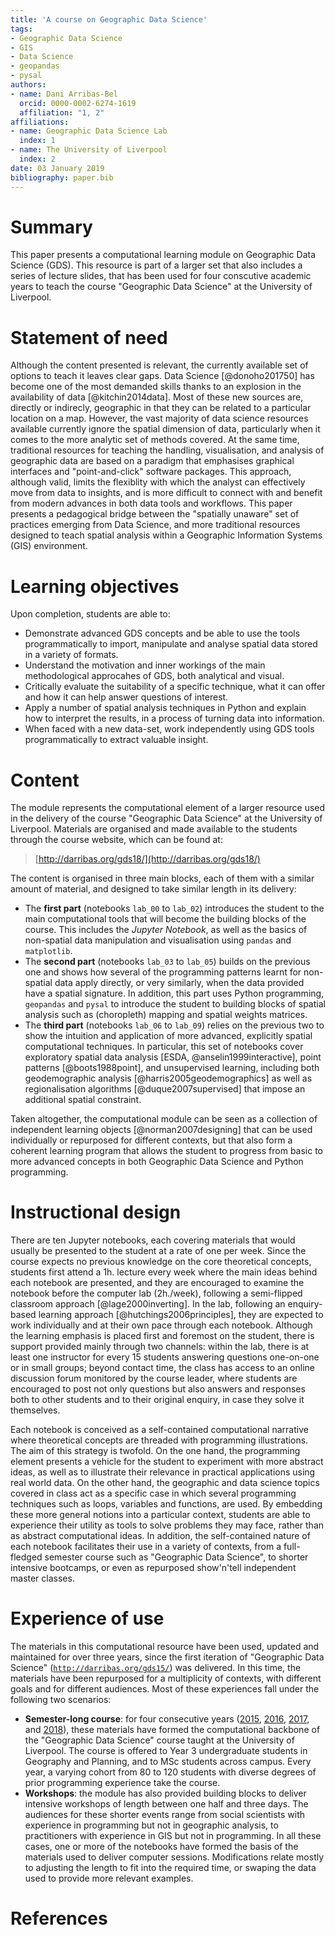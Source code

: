 ```yaml
---
title: 'A course on Geographic Data Science'
tags:
- Geographic Data Science
- GIS
- Data Science
- geopandas
- pysal
authors:
- name: Dani Arribas-Bel
  orcid: 0000-0002-6274-1619
  affiliation: "1, 2"
affiliations:
- name: Geographic Data Science Lab
  index: 1
- name: The University of Liverpool
  index: 2
date: 03 January 2019
bibliography: paper.bib
---
```


# Summary

This paper presents a computational learning module on Geographic Data
Science (GDS). This resource is part of a larger set that also includes 
a series of lecture slides, that has been used for four conscutive academic 
years to teach the course "Geographic Data Science" at the University of 
Liverpool.

# Statement of need

Although the content presented is relevant, the
currently available set of options to teach it leaves clear gaps. 
Data Science [@donoho201750] has become one of the most demanded skills thanks to an
explosion in the availability of data [@kitchin2014data]. Most of these new sources are, 
directly or indirecly, geographic in that they can be related to a particular
location on a map. However, the vast majority of data science
resources available currently ignore the spatial dimension of data,
particularly when it comes to the more analytic set of methods covered.
At the 
same time, traditional resources for teaching the handling, visualisation, and
analysis of geographic data are based on a paradigm that emphasises
graphical interfaces and "point-and-click" software packages. This approach, 
although valid, limits the flexiblity with which the analyst can effectively
move from data to insights, and is more difficult to connect with and benefit
from modern advances in both data tools and workflows.
This paper presents a pedagogical bridge
between the "spatially unaware" set of practices emerging from Data Science,
and more traditional resources designed to teach spatial analysis within a
Geographic Information Systems (GIS) environment.

# Learning objectives

Upon completion, students are able to:

* Demonstrate advanced GDS concepts and be able to use the tools
  programmatically to import, manipulate and analyse spatial data stored in
  a variety of formats.
* Understand the motivation and inner workings of the main methodological 
  approcahes of GDS, both analytical and visual.
* Critically evaluate the suitability of a specific technique, what it can
  offer and how it can help answer questions of interest.
* Apply a number of spatial analysis techniques in Python and explain how
  to interpret the results, in a process of turning data into information.
* When faced with a new data-set, work independently using GDS tools
  programmatically to extract valuable insight.

# Content

The module represents the computational element of a larger resource used in
the delivery of the course "Geographic Data Science" at the University of
Liverpool. Materials are organised and made available to the
students through the course website, which can be found at:

> [http://darribas.org/gds18/](http://darribas.org/gds18/)

The content is organised in three main blocks, each of them with a similar
amount of material, and designed to take similar length in its delivery:

* The
**first part** (notebooks `lab_00` to `lab_02`) introduces the student to the main computational tools that will
become the building blocks of the course. This includes the *Jupyter Notebook*,
as well as the basics of non-spatial data manipulation and visualisation using `pandas` and `matplotlib`.
* The
**second part** (notebooks `lab_03` to `lab_05`) builds on the previous one and
shows how several of the programming patterns learnt for non-spatial data apply
directly, or very similarly, when the data provided have a spatial signature.
In addition, this part uses Python programming, `geopandas` and `pysal` to introduce the
student to building blocks of spatial analysis such as (choropleth) mapping and
spatial weights matrices. 
* The **third part** (notebooks `lab_06` to `lab_09`) relies on the previous two
to show the intuition and application of more advanced,
explicitly spatial computational techniques. In particular, this set of
notebooks cover exploratory spatial data analysis [ESDA, @anselin1999interactive], point patterns [@boots1988point], and
unsupervised learning, including both geodemographic analysis [@harris2005geodemographics] as well as
regionalisation algorithms [@duque2007supervised] that impose an additional spatial constraint.

Taken
altogether, the computational module can be seen as a collection of
independent learning objects [@norman2007designing] that can be used
individually or repurposed for
different contexts, but that also form a coherent learning program that allows
the student to progress from basic to more advanced concepts in both
Geographic Data Science and Python programming.
 
# Instructional design

There are ten Jupyter
notebooks, each covering materials that would usually be presented to
the student at a rate of one per week. Since the course expects no previous
knowledge on the core theoretical concepts, students first attend a 1h. 
lecture every week
where the main ideas behind each notebook are presented, and they are 
encouraged to examine the notebook before the computer lab (2h./week),
following a semi-flipped classroom approach [@lage2000inverting]. In the
lab, following an enquiry-based learning approach 
[@hutchings2006principles], they are expected to work individually and at
their own pace through each notebook. Although the learning emphasis
is placed first and foremost on the student, there is support provided mainly
through two
channels: within the lab, there is at least one instructor for every 15
students answering questions one-on-one or in small groups; beyond contact
time, the class
has access to an online discussion forum monitored by the course leader, where
students are encouraged to post not only questions but also answers and
responses both to other students and to their original enquiry, in case they
solve it themselves.

Each notebook is conceived as a self-contained computational narrative where theoretical
concepts are threaded with programming illustrations. The aim of this strategy
is twofold. On the one hand, the programming element presents a vehicle for the
student to experiment with more abstract ideas, as well as to illustrate
their relevance in practical applications using real world data. On the other
hand, the geographic and data science topics covered in class act as a
specific case in which several programming techniques such as loops, variables
and functions, are used.
By embedding these more general notions into a particular context, students
are able to experience their utility as tools to solve problems they may face,
rather than as abstract computational ideas.
In
addition, the self-contained nature of each notebook facilitates their use in a 
variety of contexts, from a full-fledged semester course such as "Geographic
Data Science", to shorter intensive bootcamps, or even as repurposed show'n'tell
independent master classes.

# Experience of use 

The materials in this computational resource have been used, updated and 
maintained for over three years, since the first iteration of "Geographic Data
Science" ([`http://darribas.org/gds15/`](http://darribas.org/gds15/)) was
delivered. In this time, the materials have been repurposed for a multiplicity
of contexts, with different goals and for different audiences. Most of these
experiences fall under the following two scenarios:

* **Semester-long course**: for four consecutive years 
  ([2015](http://darribas.org/gds15/), 
  [2016](http://darribas.org/gds16/), 
  [2017](http://darribas.org/gds17/), and
  [2018](http://darribas.org/gds18/)), these materials have formed the
  computational backbone of the "Geographic Data Science" course taught at the
  University of Liverpool. The course is offered to Year 3 undergraduate
  students in Geography and Planning, and to MSc students across campus. Every
  year, a varying cohort from 80 to 120 students with diverse degrees of
  prior programming experience take the course.
* **Workshops**: the module has also provided building blocks to deliver
  intensive workshops of length between one half and three days. The audiences
  for these shorter events range from social scientists with experience in
  programming but not in geographic analysis, to practitioners with experience
  in GIS but not in programming. In all these cases, one or more of the
  notebooks have formed the basis of the materials used to
  deliver computer sessions. Modifications relate mostly to
  adjusting the length to fit into the required time, or swaping the data used
  to provide more relevant examples.

# References
